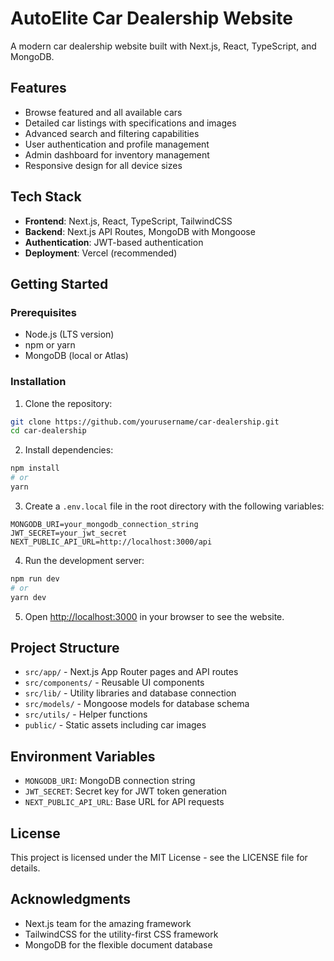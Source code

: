 # AutoElite Car Dealership Website

A modern car dealership website built with Next.js, React, TypeScript, and MongoDB.

## Features

- Browse featured and all available cars
- Detailed car listings with specifications and images
- Advanced search and filtering capabilities
- User authentication and profile management
- Admin dashboard for inventory management
- Responsive design for all device sizes

## Tech Stack

- **Frontend**: Next.js, React, TypeScript, TailwindCSS
- **Backend**: Next.js API Routes, MongoDB with Mongoose
- **Authentication**: JWT-based authentication
- **Deployment**: Vercel (recommended)

## Getting Started

### Prerequisites

- Node.js (LTS version)
- npm or yarn
- MongoDB (local or Atlas)

### Installation

1. Clone the repository:

```bash
git clone https://github.com/yourusername/car-dealership.git
cd car-dealership
```

2. Install dependencies:

```bash
npm install
# or
yarn
```

3. Create a `.env.local` file in the root directory with the following variables:

```
MONGODB_URI=your_mongodb_connection_string
JWT_SECRET=your_jwt_secret
NEXT_PUBLIC_API_URL=http://localhost:3000/api
```

4. Run the development server:

```bash
npm run dev
# or
yarn dev
```

5. Open [http://localhost:3000](http://localhost:3000) in your browser to see the website.

## Project Structure

- `src/app/` - Next.js App Router pages and API routes
- `src/components/` - Reusable UI components
- `src/lib/` - Utility libraries and database connection
- `src/models/` - Mongoose models for database schema
- `src/utils/` - Helper functions
- `public/` - Static assets including car images

## Environment Variables

- `MONGODB_URI`: MongoDB connection string
- `JWT_SECRET`: Secret key for JWT token generation
- `NEXT_PUBLIC_API_URL`: Base URL for API requests

## License

This project is licensed under the MIT License - see the LICENSE file for details.

## Acknowledgments

- Next.js team for the amazing framework
- TailwindCSS for the utility-first CSS framework
- MongoDB for the flexible document database
